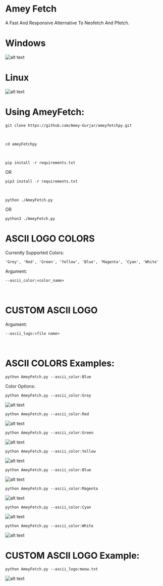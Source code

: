 # Amey Fetch
A Fast And Responsive Alternative To Neofetch And Pfetch.
# Windows
![alt text](https://github.com/Amey-Gurjar/ameyfetchpy/blob/master/images/win.png?raw=true)
# Linux
![alt text](https://github.com/Amey-Gurjar/ameyfetchpy/blob/master/images/linux.png?raw=true)
‎
‎
# Using AmeyFetch:
```
git clone https://github.com/Amey-Gurjar/ameyfetchpy.git
```
‎
‎
```
cd ameyFetchpy
```
‎
‎
```
pip install -r requirements.txt
```
OR
```
pip3 install -r requirements.txt
```
‎
‎
```
python ./AmeyFetch.py
```
OR
```
python3 ./AmeyFetch.py
```
# ASCII LOGO COLORS
Currently Supported Colors:
```
'Grey', 'Red', 'Green', 'Yellow', 'Blue', 'Magenta', 'Cyan', 'White'
```
Argument:
```
--ascii_color:<color_name>
```
‎
‎
# CUSTOM ASCII LOGO
Argument:
```
--ascii_logo:<file name>
```
‎
‎
# ASCII COLORS Examples:
```
python AmeyFetch.py --ascii_color:Blue
```
Color Options:
```
python AmeyFetch.py --ascii_color:Grey
```
![alt text](https://github.com/Amey-Gurjar/ameyfetchpy/blob/master/images/greylogo.png?raw=true)
‎
‎
```
python AmeyFetch.py --ascii_color:Red
```
![alt text](https://github.com/Amey-Gurjar/ameyfetchpy/blob/master/images/redlogo.png?raw=true)
‎
‎
```
python AmeyFetch.py --ascii_color:Green
```
![alt text](https://github.com/Amey-Gurjar/ameyfetchpy/blob/master/images/greenlogo.png?raw=true)
‎
‎
```
python AmeyFetch.py --ascii_color:Yellow
```
![alt text](https://github.com/Amey-Gurjar/ameyfetchpy/blob/master/images/yellowlogo.png?raw=true)
‎
‎
```
python AmeyFetch.py --ascii_color:Blue
```
![alt text](https://github.com/Amey-Gurjar/ameyfetchpy/blob/master/images/bluelogo.png?raw=true)
‎
‎
```
python AmeyFetch.py --ascii_color:Magenta
```
![alt text](https://github.com/Amey-Gurjar/ameyfetchpy/blob/master/images/magentalogo.png?raw=true)
‎
‎
```
python AmeyFetch.py --ascii_color:Cyan
```
![alt text](https://github.com/Amey-Gurjar/ameyfetchpy/blob/master/images/cyanlogo.png?raw=true)
‎
‎
```
python AmeyFetch.py --ascii_color:White
```
![alt text](https://github.com/Amey-Gurjar/ameyfetchpy/blob/master/images/whitelogo.png?raw=true)
‎
‎
# CUSTOM ASCII LOGO Example:
```
python AmeyFetch.py --ascii_logo:meow.txt
```
![alt text](https://github.com/Amey-Gurjar/ameyfetchpy/blob/master/images/customlogo.png?raw=true)
‎
‎
